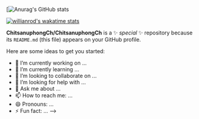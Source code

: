 [![Anurag's GitHub stats](https://github-readme-stats.vercel.app/api?username=ChitsanuphongCh&show_icons=true&theme=radical)

[![willianrod's wakatime stats](https://github-readme-stats.vercel.app/api/top-langs/?username=ChitsanuphongCh&layout=compact&theme=radical)](https://github.com/anuraghazra/github-readme-stats)

**ChitsanuphongCh/ChitsanuphongCh** is a ✨ _special_ ✨ repository because its `README.md` (this file) appears on your GitHub profile.

Here are some ideas to get you started:

- 🔭 I’m currently working on ...
- 🌱 I’m currently learning ...
- 👯 I’m looking to collaborate on ...
- 🤔 I’m looking for help with ...
- 💬 Ask me about ...
- 📫 How to reach me: ...
- 😄 Pronouns: ...
- ⚡ Fun fact: ...
-->
